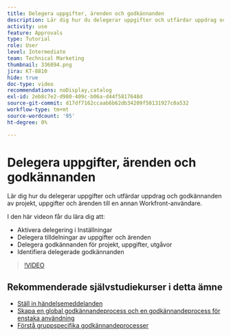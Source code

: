 ```yaml
---
title: Delegera uppgifter, ärenden och godkännanden
description: Lär dig hur du delegerar uppgifter och utfärdar uppdrag och godkännanden av projekt, uppgifter och ärenden till en annan Workfront-användare.
activity: use
feature: Approvals
type: Tutorial
role: User
level: Intermediate
team: Technical Marketing
thumbnail: 336094.png
jira: KT-8810
hide: true
doc-type: video
recommendations: noDisplay,catalog
exl-id: 2eb8c7e2-d980-409c-b06a-d44f5817648d
source-git-commit: d17df7162ccaab6b62db34209f50131927c0a532
workflow-type: tm+mt
source-wordcount: '95'
ht-degree: 0%

---
```


# Delegera uppgifter, ärenden och godkännanden

Lär dig hur du delegerar uppgifter och utfärdar uppdrag och godkännanden av projekt, uppgifter och ärenden till en annan Workfront-användare.

I den här videon får du lära dig att:

* Aktivera delegering i Inställningar
* Delegera tilldelningar av uppgifter och ärenden
* Delegera godkännanden för projekt, uppgifter, utgåvor
* Identifiera delegerade godkännanden

>[!VIDEO](https://video.tv.adobe.com/v/3446380/?quality=12&learn=on&enablevpops&captions=swe)

## Rekommenderade självstudiekurser i detta ämne

* [Ställ in händelsemeddelanden](/help/administration-and-setup/email-and-in-app-notifications/admin-set-up-event-notifications.md)
* [Skapa en global godkännandeprocess och en godkännandeprocess för enstaka användning](/help/manage-work/approval-processes-and-milestone-paths/create-a-single-use-approval-process.md)
* [Förstå gruppspecifika godkännandeprocesser](/help/administration-and-setup/approval-processes-and-milestone-paths/group-specific-approval-processes.md)

